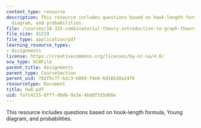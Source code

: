 ```yaml
---
content_type: resource
description: This resource includes questions based on hook-length formula, Young
  diagram, and probabilities.
file: /courses/18-315-combinatorial-theory-introduction-to-graph-theory-extremal-and-enumerative-combinatorics-spring-2005/fa7c42150fffd0d69a3e46ddf555d60e_hw8.pdf
file_size: 41219
file_type: application/pdf
learning_resource_types:
- Assignments
license: https://creativecommons.org/licenses/by-nc-sa/4.0/
ocw_type: OCWFile
parent_title: Assignments
parent_type: CourseSection
parent_uid: 702f5c77-b2c3-b869-fde6-6d16b38a24f6
resourcetype: Document
title: hw8.pdf
uid: fa7c4215-0fff-d0d6-9a3e-46ddf555d60e
---
```

This resource includes questions based on hook-length formula, Young diagram, and probabilities.